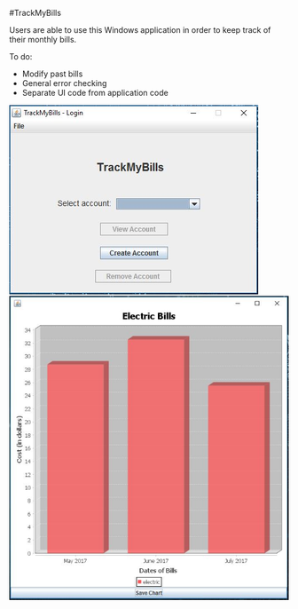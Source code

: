 #TrackMyBills

Users are able to use this Windows application in order to keep track of their monthly bills.

To do:
- Modify past bills
- General error checking
- Separate UI code from application code

![Login Page](TrackMyBills/src/images/LoginPage.JPG?raw=true "Account Login Page")
![Generated chart for electric bill](TrackMyBills/src/images/ElectricBillChart.JPG?raw=true "Example Electric Bill Chart")
